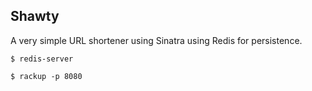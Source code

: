 ## Shawty

A very simple URL shortener using Sinatra using Redis for persistence.

`$ redis-server`

`$ rackup -p 8080`

